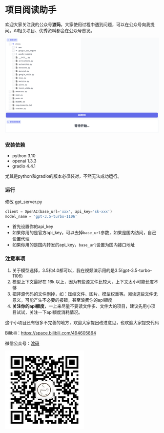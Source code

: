 # 项目阅读助手

欢迎大家关注我的公众号**渡码**，大家使用过程中遇到问题，可以在公众号向我提问。AI相关项目、优秀资料都会在公众号首发。

![](screen1.png)

### 安装依赖

- python 3.10
- openai                    1.3.3
- gradio                    4.4.1

尤其是python和gradio的版本必须装对，不然无法成功运行。

### 运行

修改 gpt_server.py

```python
client = OpenAI(base_url='xxx', api_key='sk-xxx')
model_name = 'gpt-3.5-turbo-1106'
```

- 首先设置你的api_key
- 如果你用的是官方api_key，可以去掉`base_url`参数，如果是国内访问，自己设置代理
- 如果你用的是国内转发的api_key，`base_url`设置为国内接口地址

### 注意事项

1. 关于模型选择，3.5和4.0都可以，我在视频演示用的是3.5(gpt-3.5-turbo-1106)
2. 模型上下文最好在 16k 以上，因为有些源文件比较大，上下文太小可能长度不够
3. 把非源代码的文件删掉，如：压缩文件、图片、模型权重等。阅读这些文件无意义，可能产生不必要的报错，甚至浪费你的api额度
4. **关注你的api额度**，一上来尽量不要读文件多、文件大的项目，建议先用小项目试试，关注一下api额度消耗情况。

这个小项目还有很多不完善的地方，欢迎大家提出改进意见，也欢迎大家提交代码

Bilibili：https://space.bilibili.com/494605864

微信公众号：[渡码](http://mp.weixin.qq.com/profile?src=3&timestamp=1663979948&ver=1&signature=wcyNF3yu1W0bMvEanLaDxbZWIzr4fHOGzS3*iP9FBJmGgREoKU6rifDbYefvfJNkEK2r*hS6httmcHBrvtFoVg==)

![](duma.jpg)




